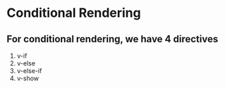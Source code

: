 # Conditional Rendering


## For conditional rendering, we have 4 directives
<ol>
  <li>v-if</li>

<li>v-else</li>
<li>v-else-if</li>
<li>v-show</li>

</ol>

